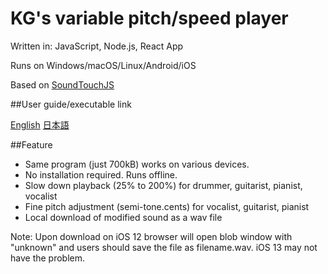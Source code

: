 # KG's variable pitch/speed player

Written in: JavaScript, Node.js, React App

Runs on Windows/macOS/Linux/Android/iOS

Based on [SoundTouchJS](https://github.com/cutterbl/SoundTouchJS)

##User guide/executable link

[English](https://goto920.github.io/demos/variableplayer/)
[日本語](https://goto920.github.io/demos/variableplayer/)

##Feature

- Same program (just 700kB) works on various devices.
- No installation required. Runs offline.
- Slow down playback (25% to 200%) for drummer, guitarist, pianist, vocalist
- Fine pitch adjustment (semi-tone.cents) for vocalist, guitarist, pianist
- Local download of modified sound as a wav file 

Note: Upon download on iOS 12 browser will open blob window with "unknown" and users should save the file as filename.wav. iOS 13 may not have the problem.


